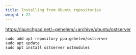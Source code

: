 ```yaml
---
title: Installing from Ubuntu repositories
weight : 22
---
```


https://launchpad.net/~gehelem/+archive/ubuntu/ostserver

```shell
sudo add-apt-repository ppa:gehelem/ostserver
sudo apt update
sudo apt install ostserver ostmodules
```
